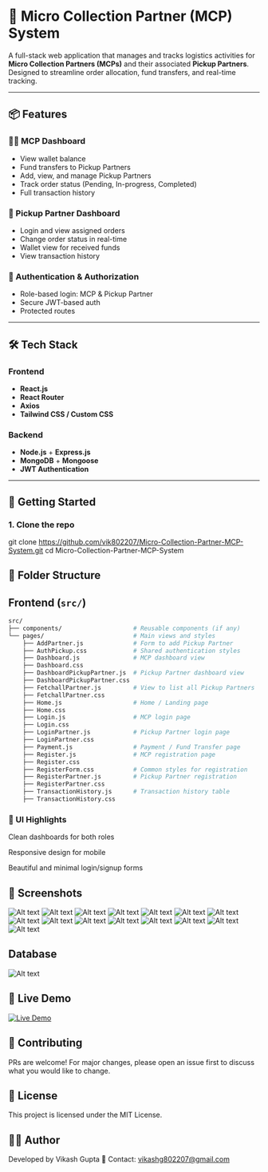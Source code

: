 # 🚛 Micro Collection Partner (MCP) System

A full-stack web application that manages and tracks logistics activities for **Micro Collection Partners (MCPs)** and their associated **Pickup Partners**. Designed to streamline order allocation, fund transfers, and real-time tracking.

---

## 📦 Features

### 🧑‍💼 MCP Dashboard
- View wallet balance
- Fund transfers to Pickup Partners
- Add, view, and manage Pickup Partners
- Track order status (Pending, In-progress, Completed)
- Full transaction history

### 👷 Pickup Partner Dashboard
- Login and view assigned orders
- Change order status in real-time
- Wallet view for received funds
- View transaction history

### 🔐 Authentication & Authorization
- Role-based login: MCP & Pickup Partner
- Secure JWT-based auth
- Protected routes

---

## 🛠 Tech Stack

### Frontend
- **React.js**
- **React Router**
- **Axios**
- **Tailwind CSS / Custom CSS**

### Backend
- **Node.js** + **Express.js**
- **MongoDB** + **Mongoose**
- **JWT Authentication**

---

## 🚀 Getting Started

### 1. Clone the repo

git clone https://github.com/vik802207/Micro-Collection-Partner-MCP-System.git
cd Micro-Collection-Partner-MCP-System
## 📁 Folder Structure

## Frontend (`src/`)
```bash
src/
├── components/                    # Reusable components (if any)
└── pages/                         # Main views and styles
    ├── AddPartner.js              # Form to add Pickup Partner
    ├── AuthPickup.css             # Shared authentication styles
    ├── Dashboard.js               # MCP dashboard view
    ├── Dashboard.css
    ├── DashboardPickupPartner.js  # Pickup Partner dashboard view
    ├── DashboardPickupPartner.css
    ├── FetchallPartner.js         # View to list all Pickup Partners
    ├── FetchallPartner.css
    ├── Home.js                    # Home / Landing page
    ├── Home.css
    ├── Login.js                   # MCP login page
    ├── Login.css
    ├── LoginPartner.js            # Pickup Partner login page
    ├── LoginPartner.css
    ├── Payment.js                 # Payment / Fund Transfer page
    ├── Register.js                # MCP registration page
    ├── Register.css
    ├── RegisterForm.css           # Common styles for registration
    ├── RegisterPartner.js         # Pickup Partner registration
    ├── RegisterPartner.css
    ├── TransactionHistory.js      # Transaction history table
    ├── TransactionHistory.css
```
### 📸 UI Highlights
Clean dashboards for both roles

Responsive design for mobile

Beautiful and minimal login/signup forms
## 📸 Screenshots
![Alt text](https://github.com/vik802207/Micro-Collection-Partner-MCP-System/blob/main/img/Screenshot%20(343).png?raw=true)
![Alt text](https://github.com/vik802207/Micro-Collection-Partner-MCP-System/blob/main/img/Screenshot%20(344).png?raw=true)
![Alt text](https://github.com/vik802207/Micro-Collection-Partner-MCP-System/blob/main/img/Screenshot%20(345).png?raw=true)
![Alt text](https://github.com/vik802207/Micro-Collection-Partner-MCP-System/blob/main/img/Screenshot%20(346).png?raw=true)
![Alt text](https://github.com/vik802207/Micro-Collection-Partner-MCP-System/blob/main/img/Screenshot%20(347).png?raw=true)
![Alt text](https://github.com/vik802207/Micro-Collection-Partner-MCP-System/blob/main/img/Screenshot%20(348).png?raw=true)
![Alt text](https://github.com/vik802207/Micro-Collection-Partner-MCP-System/blob/main/img/Screenshot%20(349).png?raw=true)
![Alt text](https://github.com/vik802207/Micro-Collection-Partner-MCP-System/blob/main/img/Screenshot%20(350).png?raw=true)
![Alt text](https://github.com/vik802207/Micro-Collection-Partner-MCP-System/blob/main/img/Screenshot%20(351).png?raw=true)
![Alt text](https://github.com/vik802207/Micro-Collection-Partner-MCP-System/blob/main/img/Screenshot%20(352).png?raw=true)
![Alt text](https://github.com/vik802207/Micro-Collection-Partner-MCP-System/blob/main/img/Screenshot%20(353).png?raw=true)
![Alt text](https://github.com/vik802207/Micro-Collection-Partner-MCP-System/blob/main/img/Screenshot%20(354).png?raw=true)
![Alt text](https://github.com/vik802207/Micro-Collection-Partner-MCP-System/blob/main/img/Screenshot%20(355).png?raw=true)
![Alt text](https://github.com/vik802207/Micro-Collection-Partner-MCP-System/blob/main/img/Screenshot%20(357).png?raw=true)
![Alt text](https://github.com/vik802207/Micro-Collection-Partner-MCP-System/blob/main/img/Screenshot%20(358).png?raw=true)
## Database
![Alt text](https://github.com/vik802207/Micro-Collection-Partner-MCP-System/blob/main/img/Screenshot%202025-04-10%20011148.png?raw=true)
## 🚀 Live Demo

[![Live Demo](https://img.shields.io/badge/View-Live-green?style=for-the-badge&logo=github)](https://micro-collection-partner-mcp-system-five.vercel.app/)

## 🤝 Contributing
PRs are welcome! For major changes, please open an issue first to discuss what you would like to change.
## 📄 License
This project is licensed under the MIT License.
## 👨‍💻 Author
Developed by Vikash Gupta 📧 Contact: vikashg802207@gmail.com



